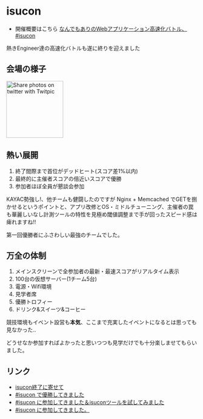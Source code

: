 # isucon

- 開催概要はこちら [なんでもありのWebアプリケーション高速化バトル、#isucon](http://blog.livedoor.jp/techblog/archives/66528186.html)

熱きEngineer達の高速化バトルも遂に終りを迎えました

## 会場の様子
<a href="http://twitpic.com/6bu0ei" title="Share photos on twitter with Twitpic"><img src="http://twitpic.com/show/thumb/6bu0ei.jpg" width="150" height="150" alt="Share photos on twitter with Twitpic"></a>

## 熱い展開
1. 終了間際まで首位がデッドヒート(スコア差1%以内)
1. 最終的に主催者スコアの倍近いスコアで優勝
1. 参加者ほぼ全員が懇談会参加

KAYAC勢強し!、他チームも健闘したのですが Nginx + Memcached でGETを捌かせるというポイントと、アプリ改修とOS・ミドルチューニング、主催者の罠も華麗しいなし計測ツールの特性を見極め閾値調整まで手が回ったスピード感は痺れますね!!

第一回優勝者にふさわしい最強のチームでした。

## 万全の体制
1. メインスクリーンで全参加者の最新・最速スコアがリアルタイム表示
1. 100台の仮想サーバー(1チーム5台)
1. 電源・Wifi環境
1. 見学者席
1. 優勝トロフィー
1. ドリンク&スイーツ&コーヒー

競技環境もイベント設営も**本気**、ここまで充実したイベントになるとは思っても見なかった..

どうせなか参加すればよかったと思いつつも見学だけでも十分楽しませてもらいました。

## リンク
- [isucon終了に寄せて](http://d.hatena.ne.jp/tagomoris/20110827/1314458440)
- [#isucon で優勝してきました](http://d.hatena.ne.jp/sfujiwara/20110827/1314460582)
- [#isucon に参加してきました＆isuconツールを試してみました](http://blog.riywo.com/2011/08/28/070009)
- [#isucon に参加してきました。](http://d.hatena.ne.jp/karupanerura/20110828/1314469620)

